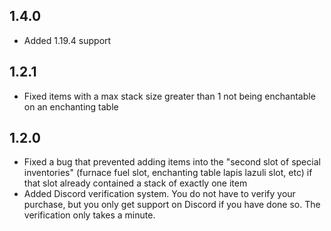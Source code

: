 ## 1.4.0
- Added 1.19.4 support

## 1.2.1
- Fixed items with a max stack size greater than 1 not being enchantable on an enchanting table

## 1.2.0
- Fixed a bug that prevented adding items into the "second slot of special inventories" (furnace fuel slot, enchanting table lapis lazuli slot, etc) if that slot already contained a stack of exactly one item
- Added Discord verification system. You do not have to verify your purchase, but you only get support on Discord if you have done so. The verification only takes a minute.